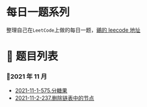 # 每日一题系列

整理自己在`LeetCode`上做的每日一题，[鶸的 leecode 地址](https://leetcode-cn.com/u/xian-yu-ben-yu-k/)

# 🔖 题目列表

### 🚩2021 年 11 月

- [2021-11-1-575.分糖果](https://github.com/fafa123hua/leetcode/blob/master/%E5%88%97%E8%A1%A8/2021-11-1-575/%E5%88%86%E7%B3%96%E6%9E%9C.md)
- [2021-11-2-237.删除链表中的节点](https://github.com/fafa123hua/leetcode/blob/master/%E5%88%97%E8%A1%A8/2021-11-2-237/%E5%88%A0%E9%99%A4%E9%93%BE%E8%A1%A8%E4%B8%AD%E7%9A%84%E8%8A%82%E7%82%B9.md)

